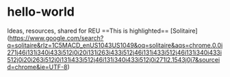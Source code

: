 # hello-world
Ideas, resources, shared for REU
==This is highlighted==
[Solitaire] (https://www.google.com/search?q=solitaire&rlz=1C5MACD_enUS1043US1049&oq=solitaire&aqs=chrome.0.0i271j46i131i340i433i512j0i20i131i263i433i512j46i131i433i512j46i131i340i433i512j0i20i263i512j0i131i433i512j46i131i340i433i512j0i271l2.1543j0j7&sourceid=chrome&ie=UTF-8)
